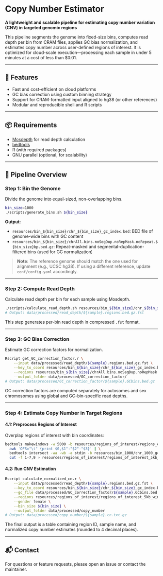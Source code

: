 
# Copy Number Estimator

**A lightweight and scalable pipeline for estimating copy number variation (CNV) in targeted genomic regions**

This pipeline segments the genome into fixed-size bins, computes read depth per bin from CRAM files, applies GC bias normalization, and estimates copy number across user-defined regions of interest. It is optimized for cloud-scale execution—processing each sample in under 5 minutes at a cost of less than $0.01.

---

## 🔧 Features

- Fast and cost-efficient on cloud platforms
- GC bias correction using custom binning strategy
- Support for CRAM-formatted input aligned to hg38 (or other references)
- Modular and reproducible shell and R scripts

---

## 📦 Requirements

- [Mosdepth](https://github.com/brentp/mosdepth) for read depth calculation
- [bedtools](https://bedtools.readthedocs.io/)
- R (with required packages)
- GNU parallel (optional, for scalability)

---

## 🧬 Pipeline Overview

### Step 1: Bin the Genome

Divide the genome into equal-sized, non-overlapping bins.

```bash
bin_size=1000
./scripts/generate_bins.sh ${bin_size}
```

**Output:**
- `resources/bin_${bin_size}/chr_${bin_size}_gc_index.bed`: BED file of genome-wide bins with GC content
- `resources/bin_${bin_size}/chrAll.bins.noSegDup.noRepMask.noRepeat.${bin_size}bp.bed.gz`: Repeat-masked and segmental-duplication-filtered bins (used for GC normalization)

> **Note:** The reference genome should match the one used for alignment (e.g., UCSC hg38). If using a different reference, update `conf/config.yaml` accordingly.

---

### Step 2: Compute Read Depth

Calculate read depth per bin for each sample using Mosdepth.

```bash
./scripts/calculate_read_depth.sh resources/bin_${bin_size}/chr_${bin_size}_gc_index.bed ${sample}.cram data/processed/read_depth/
# Output: data/processed/read_depth/${sample}.regions.bed.gz.fst
```

This step generates per-bin read depth in compressed `.fst` format.

---

### Step 3: GC Bias Correction

Estimate GC correction factors for normalization.

```bash
Rscript get_GC_correction_factor.r \
    --input data/processed/read_depth/${sample}.regions.bed.gz.fst \
    --key_to_coord resources/bin_${bin_size}/chr_${bin_size}_gc_index.bed \
    --regions resources/bin_${bin_size}/chrAll.bins.noSegDup.noRepMask.noRepeat.${bin_size}bp.bed.gz \
    --output_folder data/processed/GC_correction_factor/
# Output: data/processed/GC_correction_factor/${sample}.GCbins.bed.gz
```

GC correction factors are computed separately for autosomes and sex chromosomes using global and GC-bin-specific read depths.

---

### Step 4: Estimate Copy Number in Target Regions

#### 4.1: Preprocess Regions of Interest

Overplap regions of interest with bin coordinates:

```bash
bedtools makewindows -w 5000 -b resources/regions_of_interest/regions_of_interest.txt | \
  awk 'OFS="\t" {print $0,$1":"$2"-"$3}' | \
  bedtools intersect -wa -wb -a stdin -b resources/bin_1000/chr_1000_gc_index.bed | \
  cut -f 1-7,9 > resources/regions_of_interest/regions_of_interest_5kb_window.txt
```

#### 4.2: Run CNV Estimation

```bash
Rscript calculate_normalized_cn.r \
    --input data/processed/read_depth/${sample}.regions.bed.gz.fst \
    --key_to_coord resources/bin_${bin_size}/chr_${bin_size}_gc_index.bed \
    --gc_file data/processed/GC_correction_factor/${sample}.GCbins.bed.gz \
    --regions resources/regions_of_interest/regions_of_interest_5kb_window.txt \
    --gender female \
    --bin_size ${bin_size} \
    --output_folder data/processed/copy_number
# Output: data/processed/copy_number/${sample}.cn.txt.gz
```

The final output is a table containing region ID, sample name, and normalized copy number estimates (rounded to 4 decimal places).

---

## 📬 Contact

For questions or feature requests, please open an issue or contact the maintainer.
